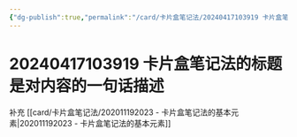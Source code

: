 ```yaml
---
{"dg-publish":true,"permalink":"/card/卡片盒笔记法/20240417103919 卡片盒笔记法的标题是对内容的一句话描述/","noteIcon":"2","created":"2024-04-17T10:39:19+08:00","updated":"2024-10-12T22:44:01+08:00"}
---
```



# 20240417103919 卡片盒笔记法的标题是对内容的一句话描述

补充 [[card/卡片盒笔记法/202011192023 - 卡片盒笔记法的基本元素\|202011192023 - 卡片盒笔记法的基本元素]] 
